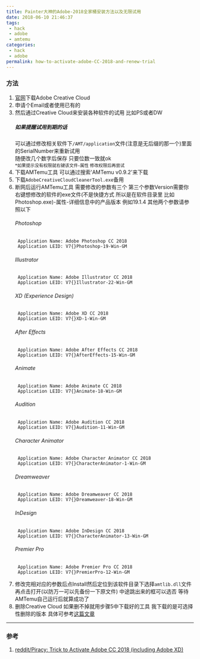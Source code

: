 ```yaml
---
title: Painter大神的Adobe-2018全家桶安装方法以及无限试用
date: 2018-06-10 21:46:37
tags: 
 - hack
 - adobe
 - amtemu
categories: 
 - hack
 - adobe
permalink: how-to-activate-adobe-CC-2018-and-renew-trial
---
```

### 方法
1. [官网](https://www.adobe.com/mena_en/creativecloud/desktop-app.html)下载Adobe Creative Cloud
2. 申请个Email或者使用已有的  
3. 然后通过Creative Cloud来安装各种软件的试用 比如PS或者DW
    ##### 如果提醒试用到期的话  
    可以通过修改相关软件下`/AMT/application`文件(注意是无后缀的那一个)里面的SerialNumber来重新试用  
    随便改几个数字后保存 只要位数一致就ok  
    <small>*如果提示没有权限就右键该文件-属性 修改权限后再尝试</small>
4. 下载AMTemu工具 可以通过搜索'AMTemu v0.9.2'来下载
5. 下载`AdobeCreativeCloudCleanerTool.exe`备用
6. 断网后运行AMTemu工具 需要修改的参数有三个 第三个参数Version需要你右键想修改的软件的exe文件(不是快捷方式 所以是在软件目录里 比如Photoshop.exe)-属性-详细信息中的产品版本 例如19.1.4 其他两个参数请参照以下
    ###### Photoshop
        Application Name: Adobe Photoshop CC 2018
        Application LEID: V7{}Photoshop-19-Win-GM
    ###### Illustrator
        Application Name: Adobe Illustrator CC 2018
        Application LEID: V7{}Illustrator-22-Win-GM
    ###### XD (Experience Design)
        Application Name: Adobe XD CC 2018
        Application LEID: V7{}XD-1-Win-GM
    ###### After Effects
        Application Name: Adobe After Effects CC 2018
        Application LEID: V7{}AfterEffects-15-Win-GM
    ###### Animate
        Application Name: Adobe Animate CC 2018
        Application LEID: V7{}Animate-18-Win-GM
    ###### Audition
        Application Name: Adobe Audition CC 2018
        Application LEID: V7{}Audition-11-Win-GM
    ###### Character Animator
        Application Name: Adobe Character Animator CC 2018
        Application LEID: V7{}CharacterAnimator-1-Win-GM
    ###### Dreamweaver
        Application Name: Adobe Dreamweaver CC 2018
        Application LEID: V7{}Dreamweaver-18-Win-GM
    ###### InDesign
        Application Name: Adobe InDesign CC 2018
        Application LEID: V7{}CharacterAnimator-13-Win-GM
    ###### Premier Pro
        Application Name: Adobe Premier Pro CC 2018
        Application LEID: V7{}PremierPro-12-Win-GM
7. 修改完相对应的参数后点Install然后定位到该软件目录下选择`amtlib.dll`文件再点击打开(以防万一可以先备份一下原文件) 中途跳出来的框可以选否 等待AMTemu自己运行后就算成功了
8. 删除Creative Cloud 如果删不掉就用步骤5中下载好的工具 我下载的是可选择性删除的版本 具体可参考[这篇文章](https://blog.csdn.net/testcs_dn/article/details/52334691)
---
### 参考
1. [reddit/Piracy: Trick to Activate Adobe CC 2018 (including Adobe XD)](https://www.reddit.com/r/Piracy/comments/7bpiq6/trick_to_activate_adobe_cc_2018_including_adobe_xd/)